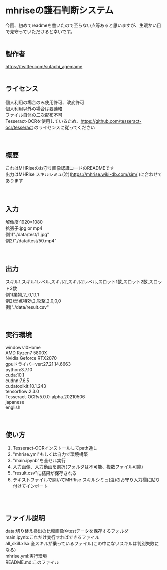 # mhriseの護石判断システム
今回、初めてreadmeを書いたので至らない点等あると思いますが、生暖かい目で見守っていただけると幸いです。
<br />
<br />


## 製作者
https://twitter.com/sutachi_agemame
<br />
<br />

## ライセンス
個人利用の場合のみ使用許可、改変許可  
個人利用以外の場合は要連絡  
ファイル自体の二次配布不可  
Tesseract-OCRを使用しているため、https://github.com/tesseract-ocr/tesseract
のライセンスに従ってください  
<br />
<br />

## 概要
これはMHRiseのお守り画像認識コードのREADMEです  
出力はMHRise スキルシミュ(泣)(https://mhrise.wiki-db.com/sim/
)に合わせてあります  
<br />
<br />

## 入力
解像度:1920*1080  
拡張子:jpg or mp4  
例1)"./data/test/1.jpg"  
例2)"./data/test/50.mp4"  
<br />
<br />

## 出力
スキル1,スキル1レベル,スキル2,スキル2レベル,スロット1数,スロット2数,スロット3数  
例1)業物,2,,0,1,1,1  
例2)弱点特効,2,攻撃,2,0,0,0  
例)"./data/result.csv"  
<br />
<br />

## 実行環境
windows10Home  
AMD Ryzen7 5800X  
Nvidia Geforce RTX2070  
gpuドライバーver:27.21.14.6663  
python:3.7.10  
cuda:10.1  
cudnn:7.6.5  
cudatoolkit:10.1.243  
tensorflow:2.3.0  
Tesseract-OCRv5.0.0-alpha.20210506  
	japanese  
	english  
<br />
<br />

## 使い方
1. Tesseract-OCRインストールしてpath通し  
2. "mhrise.yml"もしくは自力で環境構築  
3. "main.ipynb"を全セル実行  
4. 入力画像、入力動画を選択(フォルダは不可能、複数ファイル可能)  
5. "result.csv"に結果が保存される  
6. テキストファイルで開いてMHRise スキルシミュ(泣)のお守り入力欄に貼り付けてインポート  
<br />
<br />

## ファイル説明
data:切り替え検出の比較画像やtestデータを保存するフォルダ  
main.ipynb:これだけ実行すればできるファイル  
all_skill.xlsx:全スキルが乗っているファイル(この中にないスキルは判別失敗になる)  
mhrise.yml:実行環境  
README.md:このファイル  

